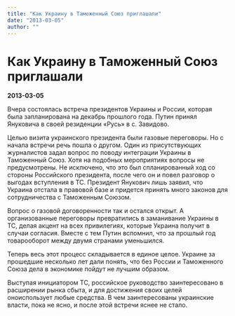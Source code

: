 ```yaml
---
title: "Как Украину в Таможенный Союз приглашали"
date: "2013-03-05"
author: ""
---
```


# Как Украину в Таможенный Союз приглашали

**2013-03-05** 

Вчера состоялась встреча президентов Украины и  России, которая была запланирована на декабрь прошлого года. Путин  принял Януковича в своей резиденции «Русь» в с. Завидово.

Целью визита украинского президента были газовые  переговоры. Но с начала встречи речь пошла о другом. Один из  присутствующих   журналистов задал вопрос по поводу интеграции Украины в  Таможенный Союз. Хотя на подобных мероприятиях вопросы не  предусмотрены. Не исключено, что это был спланированный ход со стороны  Российского президента, после чего он и повел разговор о выгодах  вступления в ТС. Президент Янукович лишь заявил, что Украина отстала в  правовой базе и придется принять много законов для сотрудничества с   Таможенным Союзом.

Вопрос о газовой договоренности так и остался открыт.  А организованные переговоры превратились в заманивание Украины в ТС,  делая акцент на всех привилегиях, которые Украина получит в случаи  согласия. Вместе с тем Путин вспомнил, что за прошлый год товарооборот  между двумя странами уменьшился.

Теперь весь этот процесс складывается в единое целое.  Украине за прошедшие несколько лет дали понять, что без России и  Таможенного Союза дела в экономике пойдут не лучшим образом.

Выступая инициатором ТС, российское руководство заинтересовано в расширении рынка сбыта, и для достижения своих целей оноиспользует любые  средства. В чем заинтересованы украинские власти, пока не ясно, и после этой встречи яснее не стало.